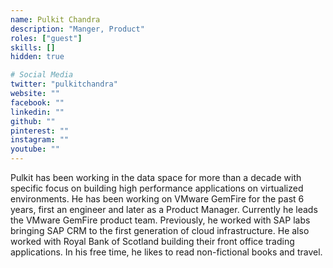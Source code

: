 ```yaml
---
name: Pulkit Chandra
description: "Manger, Product"
roles: ["guest"]
skills: []
hidden: true

# Social Media
twitter: "pulkitchandra"
website: ""
facebook: ""
linkedin: ""
github: ""
pinterest: ""
instagram: ""
youtube: ""
---
```

<!-- markdownlint-disable MD041-->
Pulkit has been working in the data space for more than a decade with specific focus on building high performance applications on virtualized environments. He has been working on VMware GemFire for the past 6 years, first an engineer and later as a Product Manager. Currently he leads the VMware GemFire product team. Previously, he worked with SAP labs bringing SAP CRM to the first generation of cloud infrastructure. He also worked with Royal Bank of Scotland building their front office trading applications. In his free time, he likes to read non-fictional books and travel.

<!--more-->
